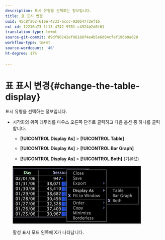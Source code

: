 ```yaml
---
description: 표시 유형을 선택하는 정보입니다.
title: 표 표시 변경
uuid: 45c8fa62-616e-4233-accc-920b4772ef1b
exl-id: 12210a73-1f13-4742-9701-c4924b2d0f61
translation-type: tm+mt
source-git-commit: d9df90242ef96188f4e4b5e6d04cfef196b0a628
workflow-type: tm+mt
source-wordcount: '46'
ht-degree: 17%

---
```


# 표 표시 변경{#change-the-table-display}

표시 유형을 선택하는 정보입니다.

* 시각화의 위쪽 테두리를 마우스 오른쪽 단추로 클릭하고 다음 옵션 중 하나를 클릭합니다.

   * **[!UICONTROL Display As]** > **[!UICONTROL Table]**

   * **[!UICONTROL Display As]** >  **[!UICONTROL Bar Graph]**

   * **[!UICONTROL Display As]** >  **[!UICONTROL Both]** (기본값)

   ![](assets/mnu_Table_Bar_Display.png)

   활성 표시 모드 왼쪽에 X가 나타납니다.
